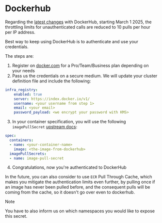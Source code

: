 # Dockerhub

Regarding the [latest changes](https://docs.docker.com/docker-hub/usage/) with DockerHub, starting March 1 2025, the throttling limits for unauthenticated calls are reduced to 10 pulls per hour per IP address.

Best way to keep using DockerHub is to authenticate and use your credentials.

The steps are:

1. Register on [docker.com](https://www.docker.com) for a Pro/Team/Business plan depending on your needs
2. Pass us the credentials on a secure medium. We will update your cluster definition file and include the following:
```yaml
infra_registry:
    enabled: true
    server: https://index.docker.io/v1/
    username: <your username from step 1>
    email: <your email>
    password_payload: <we encrypt your password with KMS>
```
3. In your container specification, you will use the following `imagePullSecret` [upstream docs](https://kubernetes.io/docs/tasks/configure-pod-container/pull-image-private-registry/#create-a-pod-that-uses-your-secret):
```yaml
spec:
  containers:
  - name: <your-container-name>
    image: <the-image-from-dockerhub>
  imagePullSecrets:
  - name: image-pull-secret
```
4. Congratulations, now you're authenticated to DockerHub

In the future, you can also consider to use `ECR` Pull Through Cache, which makes you mitigate the authentication limits even further, by pulling once if an image has never been pulled before, and the consequent pulls will be coming from the cache, so it doesn't go over even to dockerhub.

> [!NOTE]
> You have to also inform us on which namespaces you would like to expose this secret.
